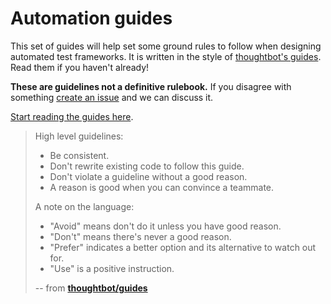 # Automation guides
This set of guides will help set some ground rules to follow when
designing automated test frameworks. It is written in the style of
[thoughtbot's guides][thoughtbot-guides]. Read them if you haven't already!

**These are guidelines not a definitive rulebook.** If you disagree with
something [create an issue](https://github.com/erran/automation-guides/issues)
and we can discuss it.

[Start reading the guides here](framework).

> High level guidelines:
>
> * Be consistent.
> * Don't rewrite existing code to follow this guide.
> * Don't violate a guideline without a good reason.
> * A reason is good when you can convince a teammate.
>
> A note on the language:
>
> * "Avoid" means don't do it unless you have good reason.
> * "Don't" means there's never a good reason.
> * "Prefer" indicates a better option and its alternative to watch out for.
> * "Use" is a positive instruction.
>
> -- from **[thoughtbot/guides][thoughtbot-guides]**

[thoughtbot-guides]: https://github.com/thoughtbot/guides "thoughtbot guides"
